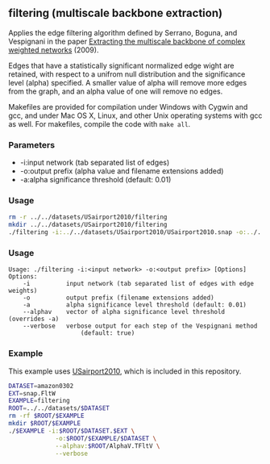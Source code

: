 filtering (multiscale backbone extraction)
-------------------------------------------

Applies the edge filtering algorithm defined by Serrano, Boguna, and Vespignani
in the paper [Extracting the multiscale backbone of complex weighted networks](http://arxiv.org/pdf/0904.2389.pdf) (2009).

Edges that have a statistically significant normalized edge wight are retained,
with respect to a unifrom null distribution and the significance level (alpha)
specified. A smaller value of alpha will remove more edges from the graph, and
an alpha value of one will remove no edges.

Makefiles are provided for compilation under Windows with Cygwin and gcc,
and under Mac OS X, Linux, and other Unix operating systems with gcc as
well. For makefiles, compile the code with `make all`.

### Parameters ###

  - -i:input network (tab separated list of edges)
  - -o:output prefix (alpha value and filename extensions added)
  - -a:alpha significance threshold (default: 0.01)

### Usage ###

```bash
rm -r ../../datasets/USairport2010/filtering
mkdir ../../datasets/USairport2010/filtering
./filtering -i:../../datasets/USairport2010/USairport2010.snap -o:../../datasets/USairport2010/filtering/USairport2010
```


### Usage ###

```
Usage: ./filtering -i:<input network> -o:<output prefix> [Options]
Options:
    -i          input network (tab separated list of edges with edge weights)
    -o          output prefix (filename extensions added)
    -a          alpha significance level threshold (default: 0.01)
    --alphav    vector of alpha significance level threshold (overrides -a)
    --verbose   verbose output for each step of the Vespignani method
                    (default: true)
```

### Example ###

This example uses [USairport2010](/contrib/yins-enas/datasets/USairport2010),
which is included in this repository. 

```bash
DATASET=amazon0302
EXT=snap.FltW
EXAMPLE=filtering
ROOT=../../datasets/$DATASET
rm -rf $ROOT/$EXAMPLE
mkdir $ROOT/$EXAMPLE
./$EXAMPLE -i:$ROOT/$DATASET.$EXT \
             -o:$ROOT/$EXAMPLE/$DATASET \
             --alphav:$ROOT/AlphaV.TFltV \
             --verbose
```